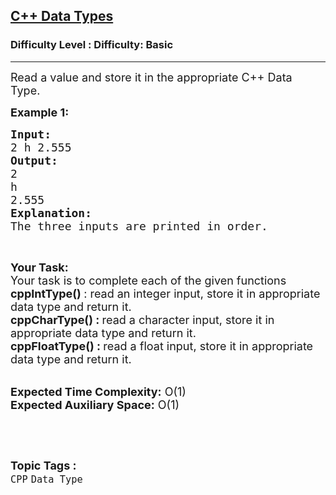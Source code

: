 <h2><a href="https://www.geeksforgeeks.org/problems/c-data-types1523/1?page=5&difficulty=Basic&status=unsolved,attempted&sortBy=accuracy">C++ Data Types</a></h2><h3>Difficulty Level : Difficulty: Basic</h3><hr><div class="problems_problem_content__Xm_eO"><p><span style="font-size:18px">Read a value and store it in the appropriate C++ Data Type.&nbsp;</span></p>

<p><span style="font-size:18px"><strong>Example 1:</strong></span></p>

<pre><span style="font-size:18px"><strong>Input: </strong>
2 h 2.555
<strong>Output:</strong>
2
h
2.555 </span>
<span style="font-size:18px"><strong>Explanation:</strong></span>
<span style="font-size:18px">The three inputs are printed in order.</span>
</pre>

<p>&nbsp;</p>

<p><span style="font-size:18px"><strong>Your Task:</strong><br>
Your task is to complete each of the given functions&nbsp;<br>
<strong>cppIntType() </strong>: read an integer input, store it in appropriate data type and return it.&nbsp;<br>
<strong>cppCharType() :&nbsp;</strong>read a character&nbsp;input, store it in appropriate data type and return it.&nbsp;<strong>&nbsp;<br>
cppFloatType() :&nbsp;</strong>read a float&nbsp;input, store it in appropriate data type and return it.&nbsp;</span></p>

<p><br>
<span style="font-size:18px"><strong>Expected Time Complexity:</strong> O(1)<br>
<strong>Expected Auxiliary Space:</strong> O(1)</span></p>

<p>&nbsp;</p>
</div><br><p><span style=font-size:18px><strong>Topic Tags : </strong><br><code>CPP</code>&nbsp;<code>Data Type</code>&nbsp;